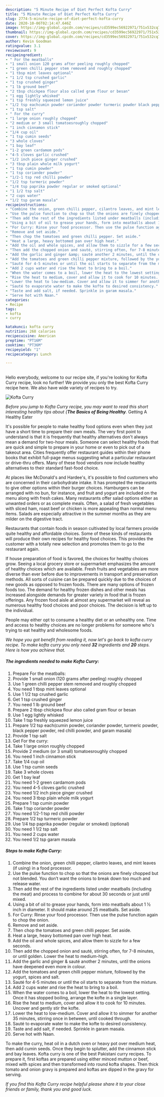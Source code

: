 ```yaml
---
description: "5 Minute Recipe of Diet Perfect Kofta Curry"
title: "5 Minute Recipe of Diet Perfect Kofta Curry"
slug: 2774-5-minute-recipe-of-diet-perfect-kofta-curry
date: 2020-10-06T02:14:47.646Z
image: https://img-global.cpcdn.com/recipes/cd3599ec56922971/751x532cq70/kofta-curry-recipe-main-photo.jpg
thumbnail: https://img-global.cpcdn.com/recipes/cd3599ec56922971/751x532cq70/kofta-curry-recipe-main-photo.jpg
cover: https://img-global.cpcdn.com/recipes/cd3599ec56922971/751x532cq70/kofta-curry-recipe-main-photo.jpg
author: Kevin Goodman
ratingvalue: 3.1
reviewcount: 9
recipeingredient:
- " For the meatballs"
- "1 small onion 120 grams after peeling roughly chopped"
- "1 green chilli pepper stem removed and roughly chopped"
- "1 tbsp mint leaves optional"
- "1 1/2 tsp crushed garlic"
- "1 tsp crushed ginger"
- "1 lb ground beef"
- "2 tbsp chickpea flour also called gram flour or besan"
- "1 egg lightly whisked"
- "1 tsp freshly squeezed lemon juice"
- "1/2 tsp eachcumin powder coriander powder turmeric powder black pepper powder red chilli powder and garam masala"
- "1 tsp salt"
- " For the curry"
- "1 large onion roughly chopped"
- "2 medium or 3 small tomatoesroughly chopped"
- "1 inch cinnamon stick"
- "1/4 cup oil"
- "1 tsp cumin seeds"
- "3 whole cloves"
- "1 bay leaf"
- "1-2 green cardamom pods"
- "4-5 cloves garlic crushed"
- "1/2 inch piece ginger crushed"
- "3 tbsp plain whole milk yogurt"
- "1 tsp cumin powder"
- "1 tsp coriander powder"
- "1/2-1 tsp red chilli powder"
- "1/2 tsp turmeric powder"
- "1/4 tsp paprika powder regular or smoked optional"
- "1 1/2 tsp salt"
- "2 cups water"
- "1/2 tsp garam masala"
recipeinstructions:
- "Combine the onion, green chilli pepper, cilantro leaves, and mint leaves (if using) in a food processor."
- "Use the pulse function to chop so that the onions are finely chopped but not blended. You don’t want the onions to break down too much and release water."
- "Then add the rest of the ingredients listed under meatballs (including the meat) and process to combine for about 30 seconds or just until mixed."
- "Using a bit of oil to grease your hands, form into meatballs about 1 ½ inch in diameter. It should make around 25 meatballs. Set aside."
- "For Curry: Rinse your food processor. Then use the pulse function again to chop the onion."
- "Remove and set aside."
- "Then chop the tomatoes and green chilli pepper. Set aside."
- "Heat a large, heavy bottomed pan over high heat."
- "Add the oil and whole spices, and allow them to sizzle for a few seconds."
- "Then add the chopped onion and sauté, stirring often, for 7-8 minutes, or until golden. Lower the heat to medium-high."
- "Add the garlic and ginger &amp; sauté another 2 minutes, until the onions have deepened even more in colour."
- "Add the tomatoes and green chilli pepper mixture, followed by the yogurt, spices and salt."
- "Sauté for 4-5 minutes or until the oil starts to separate from the mixture."
- "Add 2 cups water and rise the heat to bring to a boil."
- "When the water comes to a boil, lower the heat to the lowest setting. Once it has stopped boiling, arrange the kofte in a single layer."
- "Rise the heat to medium, cover and allow it to cook for 10 minutes. Uncover and gently stir the kofte."
- "Lower the heat to low-medium. Cover and allow it to simmer for another 35 minutes, stirring once in between, until cooked through."
- "Sauté to evaporate water to make the kofte to desired consistency."
- "Taste and add salt, if needed. Sprinkle in garam masala."
- "Serve hot with Naan."
categories:
- Recipe
tags:
- kofta
- curry

katakunci: kofta curry 
nutrition: 268 calories
recipecuisine: American
preptime: "PT16M"
cooktime: "PT36M"
recipeyield: "1"
recipecategory: Lunch

---
```

<br>
Hello everybody, welcome to our recipe site, if you're looking for Kofta Curry recipe, look no further! We provide you only the best Kofta Curry recipe here. We also have wide variety of recipes to try.
<br>


![Kofta Curry](https://img-global.cpcdn.com/recipes/cd3599ec56922971/751x532cq70/kofta-curry-recipe-main-photo.jpg)

<i>Before you jump to Kofta Curry recipe, you may want to read this short interesting healthy tips about {<strong>The Basics of Being Healthy</strong>.</i>
Getting A Healthy Eater

It's possible for people to make healthy food options even when they just have a short time to prepare their own meals. The very first point to understand is that it is frequently that healthy alternatives don't always mean a demand for two-hour meals. Someone can select healthy foods that are quick and simple to prepare in your home or even to pick out of a takeout area. Cities frequently offer restaurant guides within their phone books that exhibit full-page menus suggesting what a particular restaurant or drive-thru offers. Many of these food vendors now include healthy alternatives to their standard fast-food choice.

At places like McDonald's and Hardee's, it's possible to find customers who are concerned in their carbohydrate intake.  It has prompted the restaurants to give other options within their burger choices. Hamburgers can be arranged with no bun, for instance, and fruit and yogurt are included on the menu along with fresh cakes. Many restaurants offer salad options either as unwanted orders or as complete meals. Often, a salad of fresh vegetables with sliced ham, roast beef or chicken is more appealing than normal menu items.  Salads are especially attractive in the summer months as they are milder on the digestive tract.

Restaurants that contain foods in season cultivated by local farmers provide quite healthy and affordable choices. Some of these kinds of restaurants will produce their own recipes for healthy food choices.  This provides the customer with a totally new selection and promotes them to go to the restaurant again.

If house preparation of food is favored, the choices for healthy choices grow. Seeing a local grocery store or supermarket emphasizes the amount of healthy choices which are available. Fresh fruits and vegetables are more diverse than ever before due to improvements in transport and preservation methods.  All sorts of cuisine can be prepared quickly due to the choices of new goods as opposed to frozen foods. There are many options of frozen foods too. The demand for healthy frozen dishes and other meals has increased alongside demands for greater variety in food that is frozen offerings. Any frozen food aisle at almost any supermarket will reveal as numerous healthy food choices and poor choices. The decision is left up to the individual.

People may either opt to consume a healthy diet or an unhealthy one. Time and access to healthy choices are no longer problems for someone who's trying to eat healthy and wholesome foods.


<i>We hope you got benefit from reading it, now let's go back to kofta curry recipe. To make kofta curry you only need <strong>32</strong> ingredients and <strong>20</strong> steps. Here is how you achieve that.
</i>

##### The ingredients needed to make Kofta Curry:

1. Prepare  For the meatballs:
1. Provide 1 small onion (120 grams after peeling) roughly chopped
1. Use 1 green chilli pepper stem removed and roughly chopped
1. You need 1 tbsp mint leaves optional
1. Use 1 1/2 tsp crushed garlic
1. Get 1 tsp crushed ginger
1. You need 1 lb ground beef
1. Prepare 2 tbsp chickpea flour also called gram flour or besan
1. Use 1 egg lightly whisked
1. Take 1 tsp freshly squeezed lemon juice
1. Prepare 1/2 tsp each(cumin powder, coriander powder, turmeric powder, black pepper powder, red chilli powder, and garam masala)
1. Provide 1 tsp salt
1. Get  For the curry:
1. Take 1 large onion roughly chopped
1. Provide 2 medium (or 3 small) tomatoesroughly chopped
1. You need 1 inch cinnamon stick
1. Take 1/4 cup oil
1. Use 1 tsp cumin seeds
1. Take 3 whole cloves
1. Get 1 bay leaf
1. You need 1-2 green cardamom pods
1. You need 4-5 cloves garlic crushed
1. You need 1/2 inch piece ginger crushed
1. You need 3 tbsp plain whole milk yogurt
1. Prepare 1 tsp cumin powder
1. Take 1 tsp coriander powder
1. You need 1/2-1 tsp red chilli powder
1. Prepare 1/2 tsp turmeric powder
1. Use 1/4 tsp paprika powder (regular or smoked) (optional)
1. You need 1 1/2 tsp salt
1. You need 2 cups water
1. You need 1/2 tsp garam masala


##### Steps to make Kofta Curry:

1. Combine the onion, green chilli pepper, cilantro leaves, and mint leaves (if using) in a food processor.
1. Use the pulse function to chop so that the onions are finely chopped but not blended. You don’t want the onions to break down too much and release water.
1. Then add the rest of the ingredients listed under meatballs (including the meat) and process to combine for about 30 seconds or just until mixed.
1. Using a bit of oil to grease your hands, form into meatballs about 1 ½ inch in diameter. It should make around 25 meatballs. Set aside.
1. For Curry: Rinse your food processor. Then use the pulse function again to chop the onion.
1. Remove and set aside.
1. Then chop the tomatoes and green chilli pepper. Set aside.
1. Heat a large, heavy bottomed pan over high heat.
1. Add the oil and whole spices, and allow them to sizzle for a few seconds.
1. Then add the chopped onion and sauté, stirring often, for 7-8 minutes, or until golden. Lower the heat to medium-high.
1. Add the garlic and ginger &amp; sauté another 2 minutes, until the onions have deepened even more in colour.
1. Add the tomatoes and green chilli pepper mixture, followed by the yogurt, spices and salt.
1. Sauté for 4-5 minutes or until the oil starts to separate from the mixture.
1. Add 2 cups water and rise the heat to bring to a boil.
1. When the water comes to a boil, lower the heat to the lowest setting. Once it has stopped boiling, arrange the kofte in a single layer.
1. Rise the heat to medium, cover and allow it to cook for 10 minutes. Uncover and gently stir the kofte.
1. Lower the heat to low-medium. Cover and allow it to simmer for another 35 minutes, stirring once in between, until cooked through.
1. Sauté to evaporate water to make the kofte to desired consistency.
1. Taste and add salt, if needed. Sprinkle in garam masala.
1. Serve hot with Naan.


To make the curry, heat oil in a dutch oven or heavy pot over medium heat, then add cumin seeds. Once they begin to splutter, add the cinnamon stick and bay leaves. Kofta curry is one of the best Pakistani curry recipes. To prepare it, first koftas are prepared using either minced mutton or beef, mixed with spices and then transformed into round kofta shapes. Then thick tomato and onion gravy is prepared and koftas are dipped in the gravy for serving. 

<i>If you find this Kofta Curry recipe helpful please share it to your close friends or family, thank you and good luck.</i>
